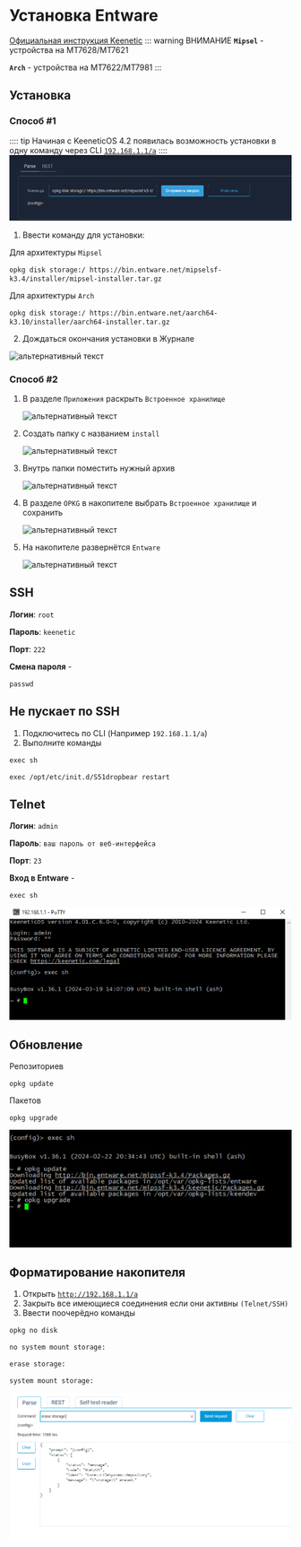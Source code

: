 # Установка Entware <YezBadge type="keenetic" text="Mipsel" url="/assets/files/entware/Mipsel_Offline_2025.tar.gz" /> <YezBadge type="keenetic" text="Arch" url="/assets/files/entware/Arch_Offline_2025.tar.gz" />
[Официальная инструкция Keenetic](https://help.keenetic.com/hc/ru/articles/360021888880-%D0%A3%D1%81%D1%82%D0%B0%D0%BD%D0%BE%D0%B2%D0%BA%D0%B0-OPKG-Entware-%D0%BD%D0%B0-%D0%B2%D1%81%D1%82%D1%80%D0%BE%D0%B5%D0%BD%D0%BD%D1%83%D1%8E-%D0%BF%D0%B0%D0%BC%D1%8F%D1%82%D1%8C-%D1%80%D0%BE%D1%83%D1%82%D0%B5%D1%80%D0%B0)
::: warning ВНИМАНИЕ
**`Mipsel`** - устройства на MT7628/MT7621

**`Arch`** - устройства на MT7622/MT7981
:::
## Установка
### Способ #1 <Badge type="keenetic" text="Автоматический, online" />
:::: tip
Начиная с KeeneticOS 4.2 появилась возможность установки в одну команду через CLI [`192.168.1.1/a`](http://192.168.1.1/a)
::::
![альтернативный текст](/public/assets/images/wiki/helpful/entware/rci.png)
1. Ввести команду для установки:

Для архитектуры `Mipsel`

```shell
opkg disk storage:/ https://bin.entware.net/mipselsf-k3.4/installer/mipsel-installer.tar.gz
````

Для архитектуры `Arch`

```shell
opkg disk storage:/ https://bin.entware.net/aarch64-k3.10/installer/aarch64-installer.tar.gz
````

2. Дождаться окончания установки в Журнале

![альтернативный текст](/public/assets/images/wiki/helpful/entware/done_install.png)

### Способ #2 <Badge type="keenetic" text="Ручной, offline" />
1. В разделе `Приложения` раскрыть `Встроенное хранилище`

   ![альтернативный текст](/public/assets/images/wiki/helpful/entware/1.png)

2. Создать папку с названием `install`

   ![альтернативный текст](/public/assets/images/wiki/helpful/entware/2.png)

3. Внутрь папки поместить нужный архив

   ![альтернативный текст](/public/assets/images/wiki/helpful/entware/3.png)

4. В разделе `OPKG` в накопителе выбрать `Встроенное хранилище` и сохранить

   ![альтернативный текст](/public/assets/images/wiki/helpful/entware/4.png)

5. На накопителе развернётся `Entware`

   ![альтернативный текст](/public/assets/images/wiki/helpful/entware/5.png)

## SSH

**Логин**: `root`

**Пароль**: `keenetic`

**Порт**: `222`

**Смена пароля** -

```shell
passwd
```

## Не пускает по SSH

1. Подключитесь по CLI (Например `192.168.1.1/a`)
2. Выполните команды

````shell
exec sh
````
```shell
exec /opt/etc/init.d/S51dropbear restart
````

## Telnet

**Логин**: `admin`

**Пароль**: `ваш пароль от веб-интерфейса`

**Порт**: `23`

**Вход в Entware** -

```shell
exec sh
```

![альтернативный текст](/public/assets/images/wiki/helpful/entware/7.png)

## Обновление
Репозиториев
```shell
opkg update
```
Пакетов
```shell
opkg upgrade
```

![альтернативный текст](/public/assets/images/wiki/helpful/entware/8.png)

## Форматирование накопителя

1. Открыть [`http://192.168.1.1/a`](http://192.168.1.1/a)
2. Закрыть все имеющиеся соединения если они активны `(Telnet/SSH)`
3. Ввести поочерёдно команды

```shell
opkg no disk
```
```shell
no system mount storage:
```
```shell
erase storage:
```
```shell
system mount storage:
```

![альтернативный текст](/public/assets/images/wiki/helpful/entware/6.png)